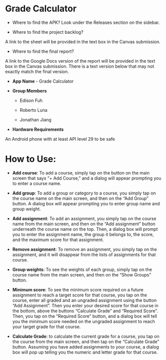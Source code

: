 # Grade Calculator
- Where to find the APK?
  Look under the Releases section on the sidebar.

- Where to find the project backlog?

A link to the sheet will be provided in the text box in the Canvas submission.

- Where to find the final report?

A link to the Google Docs version of the report will be provided in the text box in the Canvas submission. There is a text version below that may not exactly match the final version.

-   **App Name** - Grade Calculator

-   **Group Members**

    -  	Edison Fuh

    -   Roberto Luna

    -   Jonathan Jiang


-   **Hardware Requirements**

An Android phone with at least API level 29 to be safe


# **How to Use:**


-   **Add course**: To add a course, simply tap on the button on the main screen that says “+ Add Course,” and a dialog will appear prompting you to enter a course name.

-   **Add group**: To add a group or category to a course, you simply tap on the course name on the main screen, and then on the “Add Group” button. A dialog box will appear prompting you to enter group name and group weight.

-   **Add assignment**: To add an assignment, you simply tap on the course name from the main screen, and then on the “Add assignment” button underneath the course name on the top. Then, a dialog box will prompt you to enter the assignment name, the group it belongs to, the score, and the maximum score for that assignment.

-   **Remove assignment**: To remove an assignment, you simply tap on the assignment, and it will disappear from the lists of assignments for that course.

-   **Group weights**: To see the weights of each group, simply tap on the course name from the main screen, and then on the “Show Groups” button.

-   **Minimum score**: To see the minimum score required on a future assignment to reach a target score for that course, you tap on the course, enter all graded and an ungraded assignment using the button “Add Assignment”. Then you enter your desired score for that course in the bottom, above the buttons “Calculate Grade” and “Required Score”. Then, you tap on the “Required Score” button, and a dialog box will tell you the minimum score needed on the ungraded assignment to reach your target grade for that course.

-   **Calculate Grade**: to calculate the current grade for a course, you tap on the course from the main screen, and then tap on the “Calculate Grade” button. Assuming you have added assignments to your course, a dialog box will pop up telling you the numeric and letter grade for that course.
